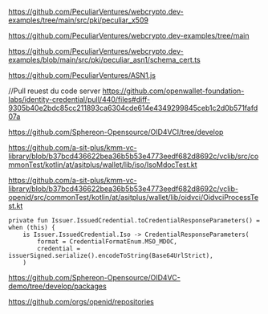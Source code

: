 
https://github.com/PeculiarVentures/webcrypto.dev-examples/tree/main/src/pki/peculiar_x509

https://github.com/PeculiarVentures/webcrypto.dev-examples/tree/main

https://github.com/PeculiarVentures/webcrypto.dev-examples/blob/main/src/pki/peculiar_asn1/schema_cert.ts

https://github.com/PeculiarVentures/ASN1.js

//Pull reuest du code server
https://github.com/openwallet-foundation-labs/identity-credential/pull/440/files#diff-9305b40e2bdc85cc211893ca6304cde614e4349299845ceb1c2d0b571fafd07a


https://github.com/Sphereon-Opensource/OID4VCI/tree/develop

https://github.com/a-sit-plus/kmm-vc-library/blob/b37bcd436622bea36b5b53e4773eedf682d8692c/vclib/src/commonTest/kotlin/at/asitplus/wallet/lib/iso/IsoMdocTest.kt

https://github.com/a-sit-plus/kmm-vc-library/blob/b37bcd436622bea36b5b53e4773eedf682d8692c/vclib-openid/src/commonTest/kotlin/at/asitplus/wallet/lib/oidvci/OidvciProcessTest.kt


    private fun Issuer.IssuedCredential.toCredentialResponseParameters() = when (this) {
        is Issuer.IssuedCredential.Iso -> CredentialResponseParameters(
            format = CredentialFormatEnum.MSO_MDOC,
            credential = issuerSigned.serialize().encodeToString(Base64UrlStrict),
        )

https://github.com/Sphereon-Opensource/OID4VC-demo/tree/develop/packages

https://github.com/orgs/openid/repositories